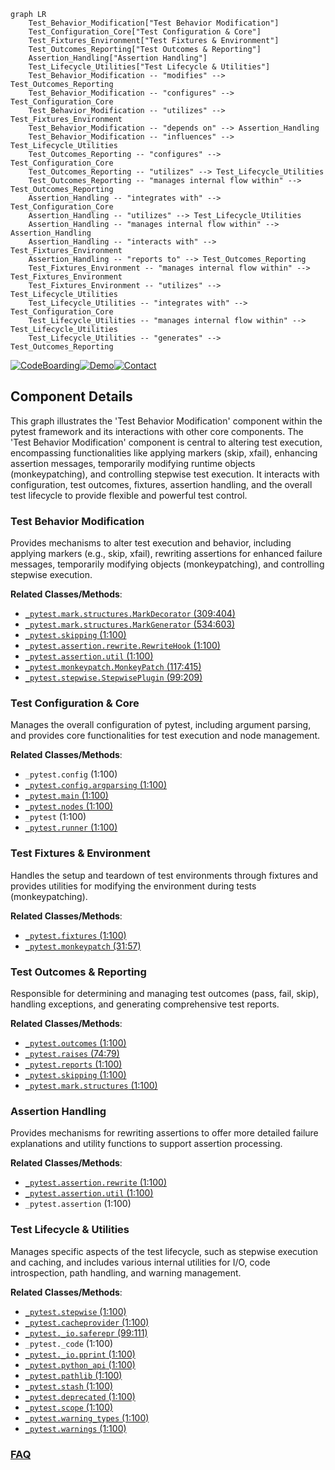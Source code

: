 ```mermaid
graph LR
    Test_Behavior_Modification["Test Behavior Modification"]
    Test_Configuration_Core["Test Configuration & Core"]
    Test_Fixtures_Environment["Test Fixtures & Environment"]
    Test_Outcomes_Reporting["Test Outcomes & Reporting"]
    Assertion_Handling["Assertion Handling"]
    Test_Lifecycle_Utilities["Test Lifecycle & Utilities"]
    Test_Behavior_Modification -- "modifies" --> Test_Outcomes_Reporting
    Test_Behavior_Modification -- "configures" --> Test_Configuration_Core
    Test_Behavior_Modification -- "utilizes" --> Test_Fixtures_Environment
    Test_Behavior_Modification -- "depends on" --> Assertion_Handling
    Test_Behavior_Modification -- "influences" --> Test_Lifecycle_Utilities
    Test_Outcomes_Reporting -- "configures" --> Test_Configuration_Core
    Test_Outcomes_Reporting -- "utilizes" --> Test_Lifecycle_Utilities
    Test_Outcomes_Reporting -- "manages internal flow within" --> Test_Outcomes_Reporting
    Assertion_Handling -- "integrates with" --> Test_Configuration_Core
    Assertion_Handling -- "utilizes" --> Test_Lifecycle_Utilities
    Assertion_Handling -- "manages internal flow within" --> Assertion_Handling
    Assertion_Handling -- "interacts with" --> Test_Fixtures_Environment
    Assertion_Handling -- "reports to" --> Test_Outcomes_Reporting
    Test_Fixtures_Environment -- "manages internal flow within" --> Test_Fixtures_Environment
    Test_Fixtures_Environment -- "utilizes" --> Test_Lifecycle_Utilities
    Test_Lifecycle_Utilities -- "integrates with" --> Test_Configuration_Core
    Test_Lifecycle_Utilities -- "manages internal flow within" --> Test_Lifecycle_Utilities
    Test_Lifecycle_Utilities -- "generates" --> Test_Outcomes_Reporting
```
[![CodeBoarding](https://img.shields.io/badge/Generated%20by-CodeBoarding-9cf?style=flat-square)](https://github.com/CodeBoarding/GeneratedOnBoardings)[![Demo](https://img.shields.io/badge/Try%20our-Demo-blue?style=flat-square)](https://www.codeboarding.org/demo)[![Contact](https://img.shields.io/badge/Contact%20us%20-%20contact@codeboarding.org-lightgrey?style=flat-square)](mailto:contact@codeboarding.org)

## Component Details

This graph illustrates the 'Test Behavior Modification' component within the pytest framework and its interactions with other core components. The 'Test Behavior Modification' component is central to altering test execution, encompassing functionalities like applying markers (skip, xfail), enhancing assertion messages, temporarily modifying runtime objects (monkeypatching), and controlling stepwise test execution. It interacts with configuration, test outcomes, fixtures, assertion handling, and the overall test lifecycle to provide flexible and powerful test control.

### Test Behavior Modification
Provides mechanisms to alter test execution and behavior, including applying markers (e.g., skip, xfail), rewriting assertions for enhanced failure messages, temporarily modifying objects (monkeypatching), and controlling stepwise execution.


**Related Classes/Methods**:

- <a href="https://github.com/pytest-dev/pytest/blob/master/src/_pytest/mark/structures.py#L309-L404" target="_blank" rel="noopener noreferrer">`_pytest.mark.structures.MarkDecorator` (309:404)</a>
- <a href="https://github.com/pytest-dev/pytest/blob/master/src/_pytest/mark/structures.py#L534-L603" target="_blank" rel="noopener noreferrer">`_pytest.mark.structures.MarkGenerator` (534:603)</a>
- <a href="https://github.com/pytest-dev/pytest/blob/master/src/_pytest/skipping.py#L1-L100" target="_blank" rel="noopener noreferrer">`_pytest.skipping` (1:100)</a>
- <a href="https://github.com/pytest-dev/pytest/blob/master/src/_pytest/assertion/rewrite.py#L1-L100" target="_blank" rel="noopener noreferrer">`_pytest.assertion.rewrite.RewriteHook` (1:100)</a>
- <a href="https://github.com/pytest-dev/pytest/blob/master/src/_pytest/assertion/util.py#L1-L100" target="_blank" rel="noopener noreferrer">`_pytest.assertion.util` (1:100)</a>
- <a href="https://github.com/pytest-dev/pytest/blob/master/src/_pytest/monkeypatch.py#L117-L415" target="_blank" rel="noopener noreferrer">`_pytest.monkeypatch.MonkeyPatch` (117:415)</a>
- <a href="https://github.com/pytest-dev/pytest/blob/master/src/_pytest/stepwise.py#L99-L209" target="_blank" rel="noopener noreferrer">`_pytest.stepwise.StepwisePlugin` (99:209)</a>


### Test Configuration & Core
Manages the overall configuration of pytest, including argument parsing, and provides core functionalities for test execution and node management.


**Related Classes/Methods**:

- `_pytest.config` (1:100)
- <a href="https://github.com/pytest-dev/pytest/blob/master/src/_pytest/config/argparsing.py#L1-L100" target="_blank" rel="noopener noreferrer">`_pytest.config.argparsing` (1:100)</a>
- <a href="https://github.com/pytest-dev/pytest/blob/master/src/_pytest/main.py#L1-L100" target="_blank" rel="noopener noreferrer">`_pytest.main` (1:100)</a>
- <a href="https://github.com/pytest-dev/pytest/blob/master/src/_pytest/nodes.py#L1-L100" target="_blank" rel="noopener noreferrer">`_pytest.nodes` (1:100)</a>
- `_pytest` (1:100)
- <a href="https://github.com/pytest-dev/pytest/blob/master/src/_pytest/runner.py#L1-L100" target="_blank" rel="noopener noreferrer">`_pytest.runner` (1:100)</a>


### Test Fixtures & Environment
Handles the setup and teardown of test environments through fixtures and provides utilities for modifying the environment during tests (monkeypatching).


**Related Classes/Methods**:

- <a href="https://github.com/pytest-dev/pytest/blob/master/src/_pytest/fixtures.py#L1-L100" target="_blank" rel="noopener noreferrer">`_pytest.fixtures` (1:100)</a>
- <a href="https://github.com/pytest-dev/pytest/blob/master/src/_pytest/monkeypatch.py#L31-L57" target="_blank" rel="noopener noreferrer">`_pytest.monkeypatch` (31:57)</a>


### Test Outcomes & Reporting
Responsible for determining and managing test outcomes (pass, fail, skip), handling exceptions, and generating comprehensive test reports.


**Related Classes/Methods**:

- <a href="https://github.com/pytest-dev/pytest/blob/master/src/_pytest/outcomes.py#L1-L100" target="_blank" rel="noopener noreferrer">`_pytest.outcomes` (1:100)</a>
- <a href="https://github.com/pytest-dev/pytest/blob/master/src/_pytest/raises.py#L74-L79" target="_blank" rel="noopener noreferrer">`_pytest.raises` (74:79)</a>
- <a href="https://github.com/pytest-dev/pytest/blob/master/src/_pytest/reports.py#L1-L100" target="_blank" rel="noopener noreferrer">`_pytest.reports` (1:100)</a>
- <a href="https://github.com/pytest-dev/pytest/blob/master/src/_pytest/skipping.py#L1-L100" target="_blank" rel="noopener noreferrer">`_pytest.skipping` (1:100)</a>
- <a href="https://github.com/pytest-dev/pytest/blob/master/src/_pytest/mark/structures.py#L1-L100" target="_blank" rel="noopener noreferrer">`_pytest.mark.structures` (1:100)</a>


### Assertion Handling
Provides mechanisms for rewriting assertions to offer more detailed failure explanations and utility functions to support assertion processing.


**Related Classes/Methods**:

- <a href="https://github.com/pytest-dev/pytest/blob/master/src/_pytest/assertion/rewrite.py#L1-L100" target="_blank" rel="noopener noreferrer">`_pytest.assertion.rewrite` (1:100)</a>
- <a href="https://github.com/pytest-dev/pytest/blob/master/src/_pytest/assertion/util.py#L1-L100" target="_blank" rel="noopener noreferrer">`_pytest.assertion.util` (1:100)</a>
- `_pytest.assertion` (1:100)


### Test Lifecycle & Utilities
Manages specific aspects of the test lifecycle, such as stepwise execution and caching, and includes various internal utilities for I/O, code introspection, path handling, and warning management.


**Related Classes/Methods**:

- <a href="https://github.com/pytest-dev/pytest/blob/master/src/_pytest/stepwise.py#L1-L100" target="_blank" rel="noopener noreferrer">`_pytest.stepwise` (1:100)</a>
- <a href="https://github.com/pytest-dev/pytest/blob/master/src/_pytest/cacheprovider.py#L1-L100" target="_blank" rel="noopener noreferrer">`_pytest.cacheprovider` (1:100)</a>
- <a href="https://github.com/pytest-dev/pytest/blob/master/src/_pytest/_io/saferepr.py#L99-L111" target="_blank" rel="noopener noreferrer">`_pytest._io.saferepr` (99:111)</a>
- `_pytest._code` (1:100)
- <a href="https://github.com/pytest-dev/pytest/blob/master/src/_pytest/_io/pprint.py#L1-L100" target="_blank" rel="noopener noreferrer">`_pytest._io.pprint` (1:100)</a>
- <a href="https://github.com/pytest-dev/pytest/blob/master/src/_pytest/python_api.py#L1-L100" target="_blank" rel="noopener noreferrer">`_pytest.python_api` (1:100)</a>
- <a href="https://github.com/pytest-dev/pytest/blob/master/src/_pytest/pathlib.py#L1-L100" target="_blank" rel="noopener noreferrer">`_pytest.pathlib` (1:100)</a>
- <a href="https://github.com/pytest-dev/pytest/blob/master/src/_pytest/stash.py#L1-L100" target="_blank" rel="noopener noreferrer">`_pytest.stash` (1:100)</a>
- <a href="https://github.com/pytest-dev/pytest/blob/master/src/_pytest/deprecated.py#L1-L100" target="_blank" rel="noopener noreferrer">`_pytest.deprecated` (1:100)</a>
- <a href="https://github.com/pytest-dev/pytest/blob/master/src/_pytest/scope.py#L1-L100" target="_blank" rel="noopener noreferrer">`_pytest.scope` (1:100)</a>
- <a href="https://github.com/pytest-dev/pytest/blob/master/src/_pytest/warning_types.py#L1-L100" target="_blank" rel="noopener noreferrer">`_pytest.warning_types` (1:100)</a>
- <a href="https://github.com/pytest-dev/pytest/blob/master/src/_pytest/warnings.py#L1-L100" target="_blank" rel="noopener noreferrer">`_pytest.warnings` (1:100)</a>




### [FAQ](https://github.com/CodeBoarding/GeneratedOnBoardings/tree/main?tab=readme-ov-file#faq)